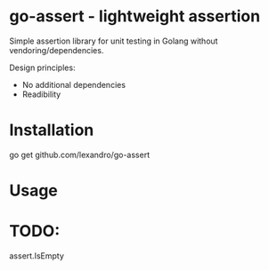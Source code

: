 # go-assert - lightweight assertion

Simple assertion library for unit testing in Golang without vendoring/dependencies.

Design principles:

 * No additional dependencies
 * Readibility

# Installation

go get github.com/lexandro/go-assert

# Usage


# TODO:
assert.IsEmpty
